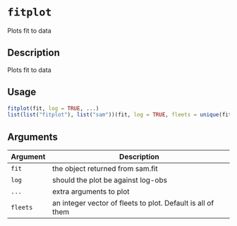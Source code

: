 # `fitplot`

Plots fit to data


## Description

Plots fit to data


## Usage

```r
fitplot(fit, log = TRUE, ...)
list(list("fitplot"), list("sam"))(fit, log = TRUE, fleets = unique(fit$data$aux[, "fleet"]), ...)
```


## Arguments

Argument      |Description
------------- |----------------
`fit`     |     the object returned from sam.fit
`log`     |     should the plot be against log-obs
`...`     |     extra arguments to plot
`fleets`     |     an integer vector of fleets to plot. Default is all of them


